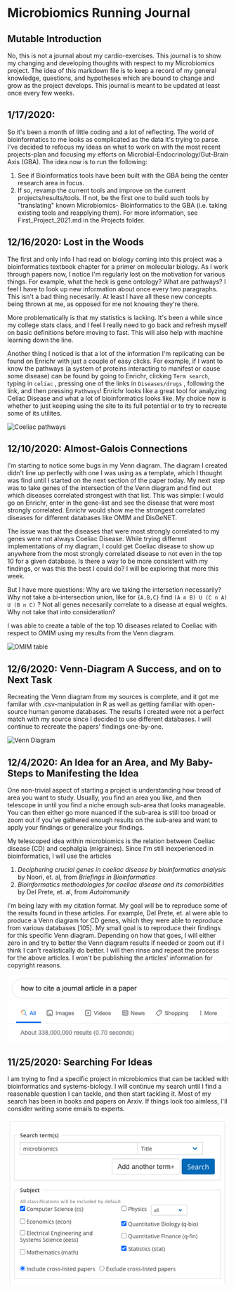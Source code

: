 # Microbiomics Running Journal

## Mutable Introduction
No, this is not a journal about my cardio-exercises.
This journal is to show my changing and developing thoughts with respect to my Microbiomics project.
The idea of this markdown file is to keep a record of my general knowledge, questions, and hypotheses which are bound to change and grow as the project develops.
This journal is meant to be updated at least once every few weeks.

## 1/17/2020:
So it's been a month of little coding and a lot of reflecting.
The world of bioinformatics to me looks as complicated as the data it's trying to parse.
I've decided to refocus my ideas on what to work on
with the most recent projects-plan
and focusing my efforts on Microbial-Endocrinology/Gut-Brain Axis (GBA).
The idea now is to run the following:
1. See if Bioinformatics tools have been built with the GBA
being the center research area in focus.
2. If so, revamp the current tools and improve on the current projects/results/tools.
If not, be the first one to build such tools by "translating" known Microbiomics-
Bioinformatics to the GBA (i.e. taking existing tools and
reapplying them).
For more information, see First_Project_2021.md in the Projects folder.


## 12/16/2020: Lost in the Woods
The first and only info I had read on biology coming into this project was
a bioinformatics textbook chapter for a primer on molecular biology.
As I work through papers now,
I notice I'm regularly lost on the motivation for various things.
For example, what the heck is gene ontology?
What are pathways?
I feel I have to look up new information about once every two paragraphs.
This isn't a bad thing necesarily.
At least I have all these new concepts being thrown at me,
as opposed for me not knowing they're there.

More problematically is that my statistics is lacking.
It's been a while since my college stats class,
and I feel I really need to go back and refresh myself on basic
definitions before moving to fast.
This will also help with machine learning down the line.

Another thing I noticed is that a lot of the information I'm replicating
can be found on Enrichr with just a couple of easy clicks.
For example, if I want to know the pathways (a system of proteins
interacting to manifest or cause some disease) can be found by
going to Enrichr, clicking `Term search`, typing in `celiac` , pressing
one of the links in `Diseases/drugs` , following the link, and
then pressing `Pathways`!
Enrichr looks like a great tool for analyzing Celiac Disease
and what a lot of bioinformatics looks like.
My choice now is whether to just keeping using the site to its
full potential or to try to recreate some of its utilites.

![Coeliac pathways](https://github.com/gltrost/Microbiomics/Images/coeliac_pathways.png)


## 12/10/2020: Almost-Galois Connections
I'm starting to notice some bugs in my Venn diagram.
The diagram I created didn't line up perfectly with one I was using as a template,
which I thought was find until I started on the next section of the paper today.
My next step was to take genes of the intersection of the Venn diagram
and find out which diseases correlated strongest with that list. This was simple:
I would go on Enrichr, enter in the gene-list and see the disease that were most strongly correlated.
Enrichr would show me the strongest correlated diseases for different databases like OMIM and DisGeNET.

The issue was that the diseases that were most strongly correlated to my genes were not always Coeliac Disease.
While trying different implementations of my diagram,
I could get Coeliac disease to show up anywhere from the most strongly correlated disease
to not even in the top 10 for a given database.
Is there a way to be more consistent with my findings, or was this the best I could do?
I will be exploring that more this week.

But I have more questions: Why are we taking the intersetion necessarily?
Why not take a bi-intersection union,
like for `{A,B,C}` find `(A n B) U (C n A) U (B n C)` ?
Not all genes necesarily correlate to a disease at equal weights.
Why not take that into consideration?

I was able to create a table of the top 10 diseases related to Coeliac with respect to OMIM
using my results from the Venn diagram.

![OMIM table](https://github.com/gltrost/Microbiomics/Images/OMIM_table.png)


## 12/6/2020: Venn-Diagram A Success, and on to Next Task
Recreating the Venn diagram from my sources is complete,
and it got me familar with .csv-manipulation in R as well as getting familiar with open-source human genome databases.
The results I created were not a perfect match with my source since I decided to use different databases.
I will continue to recreate the papers' findings one-by-one.

![Venn Diagram](https://github.com/gltrost/Microbiomics/Code/utils/venn_diagram.png)

## 12/4/2020: An Idea for an Area, and My Baby-Steps to Manifesting the Idea
One non-trivial aspect of starting a project is understanding how broad of area you want to study.
Usually, you find an area you like,
and then telescope in until you find a niche enough sub-area that looks manageable.
You can then either go more nuanced if the sub-area is still too broad
or zoom out if you've gathered enough results on the sub-area
and want to apply your findings or generalize your findings.

My telescoped idea within microbiomics is the relation between Coeliac disease (CD) and cephalgia (migraines).
Since I'm still inexperienced in bioinformatics, I will use the articles

1. *Deciphering crucial genes in coeliac disease by bioinformatics analysis* by Noori, et. al, from *Briefings in Bioinformatics*
2. *Bioinformatics methodologies for coeliac disease and its comorbidities* by Del Prete, et. al, from *Autoimmunity*

I'm being lazy with my citation format.
My goal will be to reproduce some of the results found in these articles.
For example, Del Prete, et. al were able to produce a Venn diagram for CD genes,
which they were able to reproduce from various databases [105].
My small goal is to reproduce their findings for this specific Venn diagram. Depending on how that goes,
I will either zero in and try to better the Venn diagram results if needed or zoom out if I think I can't realistically do better.
I will then rinse and repeat the process for the above articles.
I won't be publishing the articles' information for copyright reasons.

![How Do I Cite a Journal?](https://github.com/gltrost/Microbiomics/blob/main/Images/JournalCiting.png)

## 11/25/2020: Searching For Ideas
I am trying to find a specific project in microbiomics that can be tackled with bioinformatics and systems-biology.
I will continue my search until I find a reasonable question I can tackle, and then start tackling it.
Most of my search has been in books and papers on Arxiv.
If things look too aimless, I'll consider writing some emails to experts.  

![Arxiv](https://github.com/gltrost/Microbiomics/blob/main/Images/Arxiv.png)
